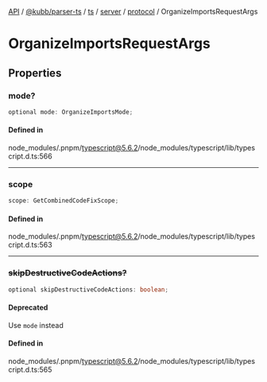 [API](../../../../../../../../../packages.md) / [@kubb/parser-ts](../../../../../../../index.md) / [ts](../../../../../index.md) / [server](../../../index.md) / [protocol](../index.md) / OrganizeImportsRequestArgs

# OrganizeImportsRequestArgs

## Properties

### mode?

```ts
optional mode: OrganizeImportsMode;
```

#### Defined in

node\_modules/.pnpm/typescript@5.6.2/node\_modules/typescript/lib/typescript.d.ts:566

***

### scope

```ts
scope: GetCombinedCodeFixScope;
```

#### Defined in

node\_modules/.pnpm/typescript@5.6.2/node\_modules/typescript/lib/typescript.d.ts:563

***

### ~~skipDestructiveCodeActions?~~

```ts
optional skipDestructiveCodeActions: boolean;
```

#### Deprecated

Use `mode` instead

#### Defined in

node\_modules/.pnpm/typescript@5.6.2/node\_modules/typescript/lib/typescript.d.ts:565
